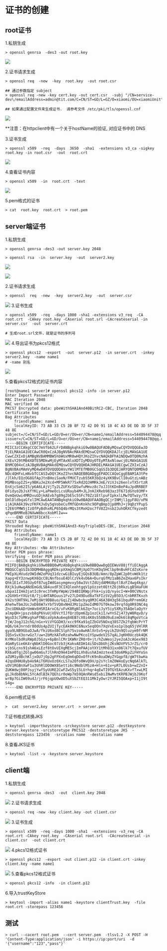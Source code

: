 # 证书的创建

## root证书

1.私钥生成

```shell
> openssl genrsa  -des3 -out root.key
```

![](../image/https/certificate/openssl-genrsa.png)

2.证书请求生成

```shell
> openssl req  -new  -key  root.key  -out root.csr

## 通过参数指定 subject
> openssl req -new -key cert.key -out cert.csr  -subj "/CN=service-dev\/emailAddress=admin@tit.com/C=CN/ST=GD/L=GZ/O=xiaomi/OU=xiaomiUnit"

## 如果通过配置文件来生成证书.  请参考文件 /etc/pki/tls/openssl.cnf
```

![](../image/https/certificate/openssl-req.png)

**注意：在httpclient中有一个关于hostName的验证, 对应证书中的 DNS

3.证书生成

```shell
> openssl x509  -req  -days  3650  -sha1  -extensions v3_ca -sigkey root.key -in root.csr  -out  root.crt
```

![](../image/https/certificate/openssl-crt.png)

4.查看证书内容
```shell
> openssl x509  -in  root.crt  -text
```

![](../image/https/certificate/openssl-text.png)

5.pem格式的证书

```shell
> cat  root.key  root.crt  > root.pem
```



## server端证书

1.私钥生成
```shell
> openssl genrsa -des3 -out server.key 2048

> openssl rsa  -in  server.key  -out  server2.key
```

![](../image/https/certificate/server-key.png)

![](../image/https/certificate/server2-key.png)

2.证书请求生成

```shell
> openssl  req  -new  -key  server2.key  -out  server.csr
```

![](../image/https/certificate/server-csr.png)
3.证书生成

```shell
> openssl x509  -req  -days 1000 -sha1 -extensions v3_req  -CA root.crt  -CAkey root.key -CAserial root.srl -CAcreateserial -in server.csr  -out  server.crt

# 生成root.srl文件，就是证书的序列号
```

![](../image/https/certificate/server-crt.png)
4.导出证书为pkcs12格式

```shell
> openssl pkcs12  -export  -out  server.p12  -in server.crt  -inkey server2.key  -name name1
# -name 别名
```

![](../image/https/certificate/server-p12.png)

5.查看pkcs12格式的证书内容

```shell
[root@name1 server]# openssl pkcs12 -info -in server.p12
Enter Import Password:
MAC Iteration 2048
MAC verified OK
PKCS7 Encrypted data: pbeWithSHA1And40BitRC2-CBC, Iteration 2048
Certificate bag
Bag Attributes
    friendlyName: name1
    localKeyID: 73 AB 33 C5 2B 8F 72 42 D0 91 18 4C A3 DE DD 3D 5F 37 48 8E
subject=/C=CN/ST=GD/L=GD/O=er/OU=er/CN=name1/emailAddress=544094478@qq.com
issuer=/C=CN/ST=GD/L=GD/O=er/OU=er/CN=name1/emailAddress=544094478@qq.com
-----BEGIN CERTIFICATE-----
MIIC3zCCAkgCCQC7mVfb62LFrDANBgkqhkiG9w0BAQUFADByMQswCQYDVQQGEwJD
TjELMAkGA1UECAwCR0QxCzAJBgNVBAcMAkdEMQswCQYDVQQKDAJlcjELMAkGA1UE
CwwCZXIxDjAMBgNVBAMMBW5hbWUxMR8wHQYJKoZIhvcNAQkBFhA1NDQwOTQ0NzhA
cXEuY29tMB4XDTE5MDkwMjEyMTAxNloXDTIyMDUyOTEyMTAxNlowcjELMAkGA1UE
BhMCQ04xCzAJBgNVBAgMAkdEMQswCQYDVQQHDAJHRDELMAkGA1UECgwCZXIxCzAJ
BgNVBAsMAmVyMQ4wDAYDVQQDDAVuYW1lMTEfMB0GCSqGSIb3DQEJARYQNTQ0MDk0
NDc4QHFxLmNvbTCCASIwDQYJKoZIhvcNAQEBBQADggEPADCCAQoCggEBAM1A3tPe
/Jlkh/EQzOG8GfApJtnBHoiSaoN/FMUCTzub55KR3bQz4yXK9BvClI0uGtzLnABz
MSMBsopIZS+y9BKuJe2Xcd+MP5WkR775xRd2QJHMRkJmE/ViVJs26enlvTX5rtzR
EnXjcSo62I5/p6A6LAjVjTy2LZUFXvSDSwfuMmvz8c7oJJ3tKDnBeP4uJpdRRBEF
OFidyo2bJsXfYKLy+LaPmeOcLcsURayb4M+JLJnHJXReb983az3T67IdGYo93MF+
OvmQeUwi4MRDvuGDjkAEvb7g89g2bESc5SFcT0Zz1EtlpuFIpkxlLMw7QTwzy/TX
EHlDldbqaGfxlIMCAwEAATANBgkqhkiG9w0BAQUFAAOBgQCjrINMjl1gyF8U/vPN
ijA1KA6k39vzFKFKJvDy5gVobeCufMfGDnKnkhc9OPqBmp3jp8MhJ+j9qDzYPupS
t2E6tPMW5jIzOfPyBdhxRLP65Q4brMQs3tMxH2oc7fV8Z2nsb2JuhORXCfkyzedt
qPqeBRMReBJNXwW8bccXobMlIw==
-----END CERTIFICATE-----
PKCS7 Data
Shrouded Keybag: pbeWithSHA1And3-KeyTripleDES-CBC, Iteration 2048
Bag Attributes
    friendlyName: name1
    localKeyID: 73 AB 33 C5 2B 8F 72 42 D0 91 18 4C A3 DE DD 3D 5F 37 48 8E
Key Attributes: <No Attributes>
Enter PEM pass phrase:
Verifying - Enter PEM pass phrase:
-----BEGIN ENCRYPTED PRIVATE KEY-----
MIIFDjBABgkqhkiG9w0BBQ0wMzAbBgkqhkiG9w0BBQwwDgQIEWuV88jffiECAggA
MBQGCCqGSIb3DQMHBAggqRDkcpXXmgSCBMjXpO7tnKOq5HClbp9nBvHFCdZsKxre
PWIpXLHVudzOWIdW2ePUq31dzcwGiBIuyEjGQsB3UB/Amn/8pZpWC2p0tvWdk1tz
Xapg+EY3znwpKX6QcC8LNnfbsuE4DlCzVk4vD6A+DurqGfMz1aB6ZeZHax6PsIkr
Qhk1E1xTJ0SUyOf87ugIWdGasymgmvxy56w3VctZdUjdAMHU8ptlBzFZ4wg4kgz/
RXjk1uHwgANdEmGdLSB4uvdF3CIXQleohtgqV1pUzzet0EttZ6jbRkzLgB5HaFUH
ubpa1IIHm3jatIc0rec3fmMpYWpW/294BIQRWpjFhk+iyiQ/nyocI+W+00CVNstx
x2GXHS+YXUzt8/7ji4HTARGuus1Fv27LD49Dud8aTkFIzSV2yBSO3/CnbRRTKvzh
V42stOHT9kL7eMjdAt9DB8uo/GqiZj4Dwbcbyq0M3C46A38H3g561bquRPremGKz
AhehwTbmJUcJoD86W7xYbf5VQ0xNHdJMz1pZmoIdM07GT0kowJ9rqfdg0R93NC4q
ZncUDNkADrUmWx6HSRIArxC6/vFvK8RgNlk6Zq+7ociJyY5iy5XRy35AQelaQyYr
almpQH+jpszvb8qP6VuUjVDVcYIJfQrzDpm6Zp1ozCk1I/wYnSZj473yW8RqvD/y
WgsD3c7oMKvghaPfNEcaVpkAu6eq84EB7cX0i4K0s558Bd9uEzmOk6l8qMgoVtca
7jW/2ogJ12chG/nGx+ViVYGGDH3/xcc9fKa91qIZbGV5NOxq38S7Zk2fqbWcPrYT
mQ6/U4Jnrndr80dUs4pZUIjTycEAk0WXC6NuxSeqOOn7XqVxExo1plbq65jVHlRR
gya9LNB9GbaDJwA/fkiU6xd8CSlph75vzoAwHAlXnSv5+pyikZUn9Qluzym9frNM
IQ5xSvX3orwGz7/uw+2bMzXATeRzahwNwPKco1YSpwdeV2S7qALJqKH0Uczbk4QK
KrMKolbdRsRWp0J5Gzy+6pBnlCMr1KWNrZR0r0+jt/hZuWeoj2ye2oA3cAGex983
4GmRySie6K4rqNbKlD0Goc07zb3jKakvAEDH14iSDsDbUhjZKsNOVPVSJrZS/cr0
vjbSLcns91shA6xLEzf8tOvUIXgME5cjImPAAjoYXY1tMhO31xn06lk7t7QxufUV
RX6a0TgjZGlgw06mGu7JlhRnD9m4ImPO1LXh8ushAImUztexE3do6MkpZiFHYoSn
aZUM1ydBchKljxOU7jOp2gFPXnEqOm6qDOxOfFcK9n8oaDWyZYGqpf8/gW7tbwHa
42qoDHHU8yb4o9AiT6RUxUz0XcLS7a2Ofo0WvQ9V/p2sYclmZ0W4oEycNq6AlkTL
vDV1RGBnXwF1u3UhRlDDOWX8Setti6c9NdblMSzA+Hln+61v+pR7L0Usb+wZ2nI+
ZUKWdwj00PJsyjYwf5yUURE2CwFZwS5y15LUrhqr4qEwTI9TGYEAzuKXvfTxwLMI
gLJkdb8bNkL5YcAdlB3k7QEhir0oWp7m59QAnRWsd5xbiINwMvtKRPBJWjbJ9Kof
wrBp7GiIW69u4J/jrF6jqpUOwUD5uXSbZtEQ311MkIyOwr2YJRI5QOAxp+I1jI9t
S4g=
-----END ENCRYPTED PRIVATE KEY-----
```

6.pem格式证书

```shell
>  cat  server2.key  server.crt  > server.pem
```

7.证书格式转换JKS

```shell
> keytool -importkeystore -srckeystore server.p12 -destkeystore server.keystore -srcstoretype PKCS12 -deststoretype JKS  -deststorepass 123456  -srcalias name  -destalias name
```

8.查看JKS证书

```shell
> keytool -list -v -keystore server.keystore
```



## client端

1.私钥生成
```shell
> openssl genrsa -des3  -out  client.key 2048
```

![](../image/https/certificate/client-key.png)
2.证书请求生成

```shell
> openssl req -new -key client.key -out client.csr
```

![](../image/https/certificate/client-req.png)
3.证书生成

```shell
> openssl x509  -req -days 1000 -sha1  -extensions -v3_req -CA root.crt -CAkey root.key  -CAserial root.srl  -CAcreateserial -in  client.csr  -out client.crt
```

![](../image/https/certificate/client-crt.png)
4.pkcs12格式证书

```shell
> openssl pkcs12  -export -out client.p12 -in client.crt -inkey client.key -name name1
```

![](../image/https/certificate/client-p12.png)
5.查看pkcs12格式证书

```shell
> openssl pkcs12 -info  -in client.p12
```

6.导入trustKeyStore

```shell
> keytool -import -alias name1 -keystore clientTrust.key  -file root.crt -storepass 123456 
```



## 测试

```shell
> curl --cacert root.pem  --cert server.pem  -tlsv1.2 -X POST -H 'Content-Type:application/json' -i https://ip:port/uri  -d '{"username":"123","pass"}'
```



